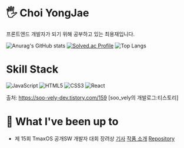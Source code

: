 # 🖐 Choi YongJae
프론트엔드 개발자가 되기 위해 공부하고 있는 최용재입니다.

![Anurag's GitHub stats](https://github-readme-stats.vercel.app/api?username=yjc2021&show_icons=true&theme=react) 
[![Solved.ac Profile](http://mazassumnida.wtf/api/v2/generate_badge?boj=yjc1024)](https://solved.ac/yjc1024/)
![Top Langs](https://github-readme-stats.vercel.app/api/top-langs/?username=yjc2021&layout=compact&theme=react)
# Skill Stack
![JavaScript](https://img.shields.io/badge/JavaScript-F7DF1E.svg?&style=for-the-badge&logo=JavaScript&logoColor=white)
![HTML5](https://img.shields.io/badge/HTML5-E34F26.svg?&style=for-the-badge&logo=HTML5&logoColor=white)
![CSS3](https://img.shields.io/badge/CSS3-1572B6.svg?&style=for-the-badge&logo=CSS3&logoColor=white)
![React](https://img.shields.io/badge/React-61DAFB.svg?&style=for-the-badge&logo=React&logoColor=white)

출처: https://soo-vely-dev.tistory.com/159 [soo_vely의 개발로그:티스토리]
# 📢 What I've been up to
- 제 15회 TmaxOS 공개SW 개발자 대회 장려상
 [기사](https://m.post.naver.com/viewer/postView.naver?volumeNo=32557003&memberNo=33037825)
 [작품 소개](http://bypub.kr/ebook/oss2021-1/index.html#p=60)
 [Repository](https://github.com/yjc2021/calamares)
<!--
**yjc2021/yjc2021** is a ✨ _special_ ✨ repository because its `README.md` (this file) appears on your GitHub profile.

Here are some ideas to get you started:

- 🔭 I’m currently working on ...
- 🌱 I’m currently learning ...
- 👯 I’m looking to collaborate on ...
- 🤔 I’m looking for help with ...
- 💬 Ask me about ...
- 📫 How to reach me: ...
- 😄 Pronouns: ...
- ⚡ Fun fact: ...
-->
